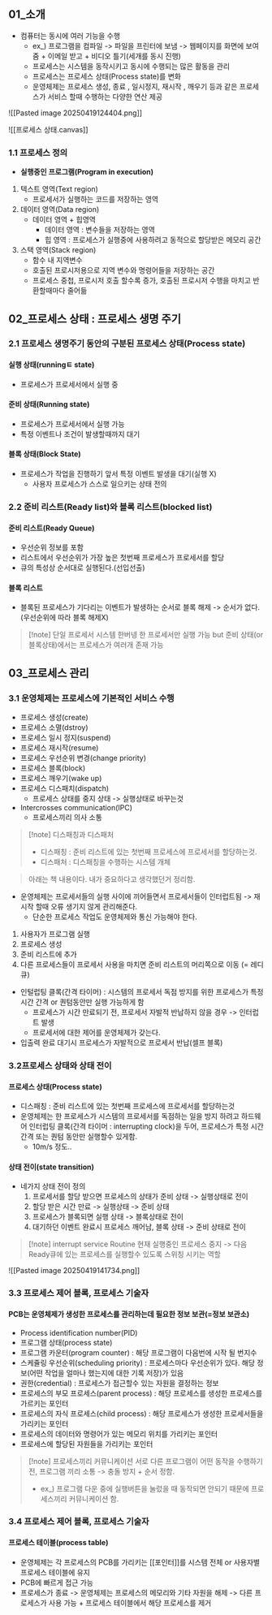 
## 01_소개
- 컴퓨터는 동시에 여러 기능을 수행
	- ex_) 프로그램을 컴파일 -> 파일을 프린터에 보냄 -> 웹페이지를 화면에 보여줌 + 이메일 받고 + 비디오 틀기(세개를 동시 진행)
	- 프로세스는 시스템을 동작시키고 동시에 수행되는 많은 활동을 관리
	- 프로세스는 프로세스 상태(Process state)를 변화
	- 운영체제는 프로세스 생성, 종료 , 일시정지, 재시작 , 깨우기 등과 같은 프로세스가 서비스 할때 수행하는 다양한 연산 제공

![[Pasted image 20250419124404.png]]

![[프로세스 상태.canvas]]


### 1.1 프로세스 정의 
- **실행중인 프로그램(Program in execution)**
1. 텍스트 영역(Text region)
	- 프로세서가 실행하는 코드를 저장하는 영역
2. 데이터 영역(Data region)
	- 데이터 영역 + 힙영역
		- 데이터 영역 : 변수들을 저장하는 영역
		- 힙 영역 : 프로세스가 실행중에 사용하려고 동적으로 할당받은 메모리 공간
3. 스택 영역(Stack region)
	- 함수 내 지역변수
	- 호출된 프로시저용으로 지역 변수와 명령어들을 저장하는 공간
	- 프로세스 중첩, 프로시저 호출 할수록 증가, 호출된 프로시저 수행을 마치고 반환할때마다 줄어듦

## 02_프로세스 상태 : 프로세스 생명 주기

### 2.1 프로세스 생명주기 동안의 구분된 프로세스 상태(Process state)
#### 실행 상태(runningㅌ state)
- 프로세스가 프로세서에서 실행 중

#### 준비 상태(Running state)
- 프로세스가 프로세서에서 실행 가능
- 특정 이벤트나 조건이 발생할때까지 대기

#### 블록 상태(Block State)
- 프로세스가 작업을 진행하기 앞서 특정 이벤트 발생을 대기(실행 X)
	- 사용자 프로세스가 스스로 일으키는 상태 전의

### 2.2 준비 리스트(Ready list)와 블록 리스트(blocked list)
#### 준비 리스트(Ready Queue)
- 우선순위 정보를 포함
- 리스트에서 우선순위가 가장 높은 첫번째 프로세스가 프로세서를 할당
- 큐의 특성상 순서대로 실행된다.(선입선출)

#### 블록 리스트
- 블록된 프로세스가 기다리는 이벤트가 발생하는 순서로 블록 해제
  -> 순서가 없다. (우선순위에 따라 블록 해제X)

>[!note] 단일 프로세서 시스템
>한버넹 한 프로세서만 실행 가능 but 준비 상태(or 블록상태)에서는 프로세스가 여러개 존재 가능

## 03_프로세스 관리
### 3.1 운영체제는 프로세스에 기본적인 서비스 수행
- 프로세스 생성(create)
- 프로세스 소멸(dstroy)
- 프로세스 일시 정지(suspend)
- 프로세스 재시작(resume)
- 프로세스 우선순위 변경(change priority)
- 프로세스 블록(block)
- 프로세스 깨우기(wake up)
- 프로세스 디스패치(dispatch)
	- 프로세스 상태를 중지 상태 -> 실행상태로 바꾸는것
- Intercrosses communication(IPC)
	- 프로세스끼리 의사 소통

>[!note] 디스패칭과 디스패처
>- 디스패칭 : 준비 리스트에 있는 첫번째 프로세스에 프로세서를 할당하는것.
>- 디스패처 : 디스패칭을 수행하는 시스템 개체

> 아래는 책 내용이다. 내가 중요하다고 생각했던거 정리함.
- 운영체제는 프로세서들의 실행 사이에 끼어들면서 프로세서들이 인터럽트됨 -> 재시작 할때 오류 생기지 않게 관리해준다.
	- 단순한 프로세스 작업도 운영체제와 통신 가능해야 한다.
1. 사용자가 프로그램 실행
2. 프로세스 생성
3. 준비 리스트에 추가
4. 다른 프로세스들이 프로세서 사용을 마치면 준비 리스트의 머리쪽으로 이동 (= 레디큐)

- 인털럽팅 클록(간격 타이머) : 시스템의 프로세서 독점 방지를 위한 프로세스가 특정 시간 간격 or 퀀텀동안만 실행 가능하게 함
	- 프로세스가 시간 만료되기 전, 프로세서 자발적 반납하지 않을 경우
	  -> 인터럽트 발생
	- 프로세서에 대한 제어를 운영체제가 갖는다.
- 입출력 완료 대기시 프로세스가 자발적으로 프로세서 반납(셀프 블록)

### 3.2프로세스 상태와 상태 전이
#### 프로세스 상태(Process state)
- 디스패칭 : 준비 리스트에 있는 첫번째 프로세스에 프로세서를 할당하는것
- 운영체제는 한 프로세스가 시스템의 프로세서를 독점하는 일을 방지 하려고 하드웨어 인터럽팅 클록(간격 타이머 : interrupting clock)을 두어, 프로세스가 특정 시간 간격 또는 퀀텀 동안만 실행할수 있게함.
	- 10m/s 정도..

#### 상태 전이(state transition)
- 네가지 상태 전이 정의
	1. 프로세서를 할당 받으면 프로세스의 상태가 준비 상태 -> 실행상태로 전이
	2. 할당 받은 시간 만료 -> 실행상태 -> 준비 상태
	3. 프로세스가 블록되면 실행 상태 -> 블록상태로 전이
	4. 대기하던 이벤트 완료시 프로세스 깨어남, 블록 상태 -> 준비 상태로 전이

>[!note] interrupt service Routine
>현재 실행중인 프로세스 중지 -> 다음 Ready큐에 있는 프로세스를 실행할수 있도록 스위칭 시키는 역할

![[Pasted image 20250419141734.png]]

### 3.3 프로세스 제어 블록, 프로세스 기술자
#### PCB는 운영체제가 생성한 프로세스를 관리하는데 필요한 정보 보관(=정보 보관소)

- Process identification number(PID)
- 프로그램 상태(process state)
- 프로그램 카운터(program counter) : 해당 프로그램이 다음번에 시작 될 번지수
- 스케쥴링 우선순위(scheduling priority) : 프로세스마다 우선순위가 있다. 해당 정보(어떤 작업을 얼마나 했는지에 대한 기록 저장)가 있음
- 권한(credential) : 프로세스가 접근할수 있는 자원을 결정하는 정보
- 프로세스의 부모 프로세스(parent process) : 해당 프로세스를 생성한 프로세스를 가르키는 포인터
- 프로세스의 자식 프로세스(child process) : 해당 프로세스가 생성한 프로세서들을 가리키는 포인터
- 프로세스의 데이터와 명령어가 있는 메모리 위치를 가리키는 포인터
- 프로세스에 할당된 자원들을 가리키는 포인터

>[!note] 프로세스끼리 커뮤니케이션
>서로 다른 프로그램이 어떤 동작을 수행하기 전, 프로그램 끼리 소통 -> 충돌 방지 + 순서 정함.
>- ex_) 프로그램 다운 중에 실행버튼을 눌렀을 때 동작되면 안되기 때문에 프로세스끼리 커뮤니케이션 함.

### 3.4 프로세스 제어 블록, 프로세스 기술자
#### 프로세스 테이블(process table)
- 운영체제는 각 프로세스의 PCB를 가리키는 [[포인터]]를 시스템 전체 or 사용자별 프로세스 테이블에 유지
- PCB에 빠르게 접근 가능
- 프로세스가 종료 -> 운영체제는 프로세스의 메모리와 기타 자원을 해제 -> 다른 프로세스가 사용 가능 + 프로세스 테이블에서 해당 프로세스를 제거